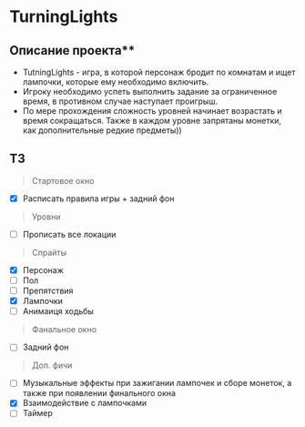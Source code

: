 # TurningLights

## Описание проекта**
* TutningLights - игра, в которой персонаж бродит по комнатам и ищет лампочки, которые ему необходимо включить.
* Игроку необходимо успеть выполнить задание за ограниченное время, в противном случае наступает проигрыш.
* По мере прохождения сложность уровней начинает возрастать и время сокращаться. Также в каждом уровне запрятаны монетки, как дополнительные редкие предметы))

## ТЗ
> Стартовое окно
- [x] Расписать правила игры + задний фон
> Уровни
- [ ] Прописать все локации
> Спрайты
- [x] Персонаж
- [ ] Пол
- [ ] Препятствия
- [x] Лампочки
- [ ] Анимаиця ходьбы
> Фанальное окно
- [ ] Задний фон
> Доп. фичи
- [ ] Музыкальные эффекты при зажигании лампочек и сборе монеток, а также при появлении финального окна
- [x] Взаимодействие с лампочками
- [ ] Таймер
